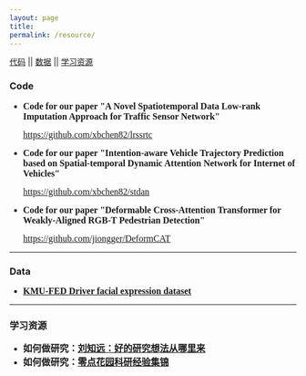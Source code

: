 ```yaml
---
layout: page
title: 
permalink: /resource/
---
```


[代码](#Code)  ||  [数据](#Data)   ||  [学习资源](#学习资源) 

### Code

- **<font size=3 face="Times New Roman">Code for our paper "A Novel Spatiotemporal Data Low-rank Imputation Approach for Traffic Sensor Network"</font>**
  <p><font size=3 face="Times New Roman"><a href="https://github.com/xbchen82/lrssrtc">https://github.com/xbchen82/lrssrtc</a></font></p>

- **<font size=3 face="Times New Roman">Code for our paper "Intention-aware Vehicle Trajectory Prediction based on Spatial-temporal Dynamic Attention Network for Internet of Vehicles"</font>**
  <p><font size=3 face="Times New Roman"><a href="https://github.com/xbchen82/stdan">https://github.com/xbchen82/stdan</a></font></p>

- **<font size=3 face="Times New Roman">Code for our paper "Deformable Cross-Attention Transformer for Weakly-Aligned RGB-T Pedestrian Detection"</font>**
  <p><font size=3 face="Times New Roman"><a href="https://github.com/jiongger/DeformCAT">https://github.com/jiongger/DeformCAT</a></font></p>  
 ---
 
### Data

- **<font size=3 face="Times New Roman"><a href="https://cvpr.kmu.ac.kr/KMU-FED.htm">KMU-FED Driver facial expression dataset</a></font>**

 ---
 
### 学习资源
- **<font size=3>如何做研究：<a href="https://zhuanlan.zhihu.com/p/93765082">刘知远：好的研究想法从哪里来</a></font>**
- **<font size=3>如何做研究：<a href="/images/research-experiences.pdf">零点花园科研经验集锦</a></font>**
